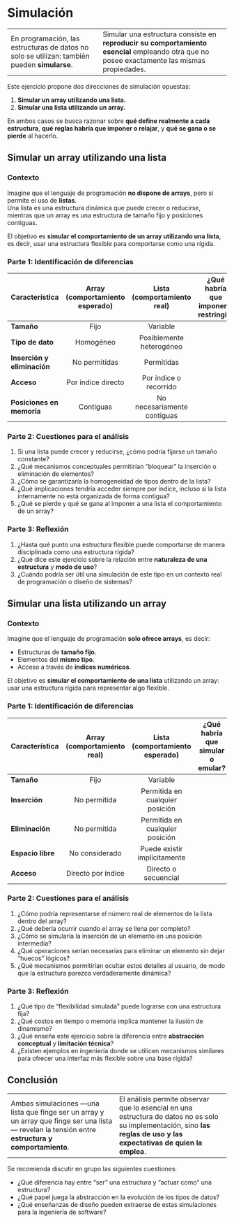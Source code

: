 # Simulación

<div align=center>

|||
|-|-|
En programación, las estructuras de datos no solo se utilizan: también pueden **simularse**.  |Simular una estructura consiste en **reproducir su comportamiento esencial** empleando otra que no posee exactamente las mismas propiedades.

</div>

Este ejercicio propone dos direcciones de simulación opuestas:

1. **Simular un array utilizando una lista.**  
2. **Simular una lista utilizando un array.**

En ambos casos se busca razonar sobre **qué define realmente a cada estructura**, **qué reglas habría que imponer o relajar**, y **qué se gana o se pierde** al hacerlo.

## Simular un array utilizando una lista

### Contexto

Imagine que el lenguaje de programación **no dispone de arrays**, pero sí permite el uso de **listas**.  
Una lista es una estructura dinámica que puede crecer o reducirse, mientras que un array es una estructura de tamaño fijo y posiciones contiguas.

El objetivo es **simular el comportamiento de un array utilizando una lista**, es decir, usar una estructura flexible para comportarse como una rígida.

### Parte 1: Identificación de diferencias

<div align=center>

|Característica|Array (comportamiento esperado)|Lista (comportamiento real)|¿Qué habría que imponer o restringir?|
|-|:-:|:-:|-|
|**Tamaño**|Fijo|Variable||
|**Tipo de dato**|Homogéneo|Posiblemente heterogéneo||
|**Inserción y eliminación**|No permitidas|Permitidas||
|**Acceso**|Por índice directo|Por índice o recorrido||
|**Posiciones en memoria**|Contiguas|No necesariamente contiguas||

</div>

### Parte 2: Cuestiones para el análisis

1. Si una lista puede crecer y reducirse, ¿cómo podría fijarse un tamaño constante?  
2. ¿Qué mecanismos conceptuales permitirían “bloquear” la inserción o eliminación de elementos?  
3. ¿Cómo se garantizaría la homogeneidad de tipos dentro de la lista?  
4. ¿Qué implicaciones tendría acceder siempre por índice, incluso si la lista internamente no está organizada de forma contigua?  
5. ¿Qué se pierde y qué se gana al imponer a una lista el comportamiento de un array?

### Parte 3: Reflexión

1. ¿Hasta qué punto una estructura flexible puede comportarse de manera disciplinada como una estructura rígida?  
2. ¿Qué dice este ejercicio sobre la relación entre **naturaleza de una estructura** y **modo de uso**?  
3. ¿Cuándo podría ser útil una simulación de este tipo en un contexto real de programación o diseño de sistemas?

## Simular una lista utilizando un array

### Contexto

Imagine que el lenguaje de programación **solo ofrece arrays**, es decir:  

- Estructuras de **tamaño fijo**.  
- Elementos del **mismo tipo**.  
- Acceso a través de **índices numéricos**.

El objetivo es **simular el comportamiento de una lista** utilizando un array: usar una estructura rígida para representar algo flexible.

### Parte 1: Identificación de diferencias

<div align=center>

|Característica|Array (comportamiento real)|Lista (comportamiento esperado)|¿Qué habría que simular o emular?|
|-|:-:|:-:|-|
|**Tamaño**|Fijo|Variable||
|**Inserción**|No permitida|Permitida en cualquier posición||
|**Eliminación**|No permitida|Permitida en cualquier posición||
|**Espacio libre**|No considerado|Puede existir implícitamente||
|**Acceso**|Directo por índice|Directo o secuencial||

</div>

### Parte 2: Cuestiones para el análisis

1. ¿Cómo podría representarse el número real de elementos de la lista dentro del array?  
2. ¿Qué debería ocurrir cuando el array se llena por completo?  
3. ¿Cómo se simularía la inserción de un elemento en una posición intermedia?  
4. ¿Qué operaciones serían necesarias para eliminar un elemento sin dejar “huecos” lógicos?  
5. ¿Qué mecanismos permitirían ocultar estos detalles al usuario, de modo que la estructura parezca verdaderamente dinámica?

### Parte 3: Reflexión

1. ¿Qué tipo de “flexibilidad simulada” puede lograrse con una estructura fija?  
2. ¿Qué costos en tiempo o memoria implica mantener la ilusión de dinamismo?  
3. ¿Qué enseña este ejercicio sobre la diferencia entre **abstracción conceptual** y **limitación técnica**?  
4. ¿Existen ejemplos en ingeniería donde se utilicen mecanismos similares para ofrecer una interfaz más flexible sobre una base rígida?

## Conclusión

<div align=center>

|||
|-|-|
Ambas simulaciones —una lista que finge ser un array y un array que finge ser una lista— revelan la tensión entre **estructura y comportamiento**.  |El análisis permite observar que lo esencial en una estructura de datos no es solo su implementación, sino **las reglas de uso y las expectativas de quien la emplea**.

</div>

Se recomienda discutir en grupo las siguientes cuestiones:

- ¿Qué diferencia hay entre “ser” una estructura y “actuar como” una estructura?  
- ¿Qué papel juega la abstracción en la evolución de los tipos de datos?  
- ¿Qué enseñanzas de diseño pueden extraerse de estas simulaciones para la ingeniería de software?
